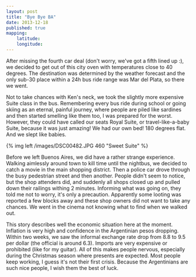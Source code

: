 ```yaml
---
layout: post
title: "Bye Bye BA"
date: 2013-12-18 
published: true
mapping: 
    latitude: 
    longitude: 
---
```


After missing the fourth car deal (don't worry, we've got a fifth lined up :), we decided to get out of this city oven with temperatures close to 40 degrees. The destination was determined by the weather forecast and the only sub-30 place within a 24h bus ride range was Mar del Plata, so there we went.

Not to take chances with Ken's neck, we took the slightly more expensive Suite class in the bus. Remembering every bus ride during school or going skiing as an eternal, painful journey, where people are piled like sardines and then started smelling like them too, I was prepared for the worst. However, they could have called our seats Royal Suite, or travel-like-a-baby Suite, because it was just amazing! We had our own bed! 180 degrees flat. And we slept like babies.

{% img left /images/DSC00482.JPG 460 "Sweet Suite" %}

Before we left Buenos Aires, we did have a rather strange experience. Walking aimlessly around  town to kill time until the nightbus, we decided to catch a movie in the main shopping district. Then a police car drove through the busy pedestrian street and then another. People didn't seem to notice, but the shop attenders did, and suddenly all shops closed up and pulled down their railings withing 2 minutes. Informing what was going on, they told me not to worry, it's only a precaution. Apparently some looting was reported a few blocks away and these shop owners did not want to take any chances. We went in the cinema not knowing what to find when we walked out. 

This story describes well the economic situation here at the moment. Inflation is very high and confidence in the Argentinian pesos dropping. Within two weeks, we saw the informal exchange rate drop from 8.8 to 9.5 per dollar (the official is around 6.3). Imports are very expensive or prohibited (like for my guitar). All of this makes people nervous, especially during the Christmas season where presents are expected. Most people keep working, I guess it's not their first crisis. Because the Argentinians are such nice people, I wish them the best of luck.

